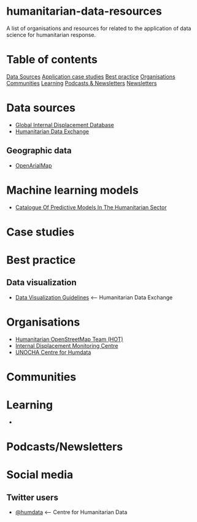 # humanitarian-data-resources
 A list of organisations and resources for related to the application of data science for humanitarian response.

# Table of contents
[Data Sources]()
[Application case studies]()
[Best practice]()
[Organisations]()
[Communities]()
[Learning]()
[Podcasts & Newsletters]()
[Newsletters]()

# Data sources
* [Global Internal Displacement Database](https://www.internal-displacement.org/database)
* [Humanitarian Data Exchange](https://data.humdata.org)
## Geographic data
* [OpenArialMap](https://openaerialmap.org)


# Machine learning models
* [Catalogue Of Predictive Models In The Humanitarian Sector](https://centre.humdata.org/catalogue-for-predictive-models-in-the-humanitarian-sector/)
# Case studies

# Best practice
## Data visualization
* [Data Visualization Guidelines](https://data.humdata.org/dataviz-guide/) <-- Humanitarian Data Exchange
# Organisations
* [Humanitarian OpenStreetMap Team (HOT)](https://www.hotosm.org/)
* [Internal Displacement Monitoring Centre](https://www.internal-displacement.org)
* [UNOCHA Centre for Humdata](https://centre.humdata.org/)

# Communities

# Learning
* 
# Podcasts/Newsletters

# Social media
## Twitter users
* [@humdata](https://twitter.com/humdata) <-- Centre for Humanitarian Data